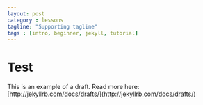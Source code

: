 ```yaml
---
layout: post
category : lessons
tagline: "Supporting tagline"
tags : [intro, beginner, jekyll, tutorial]
---
```


# Test

This is an example of a draft.
Read more here: [http://jekyllrb.com/docs/drafts/](http://jekyllrb.com/docs/drafts/)
